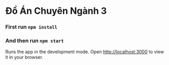 # Đồ Án Chuyên Ngành 3

### First run `npm install`

### And then run `npm start`

Runs the app in the development mode.
Open [http://localhost:3000](http://localhost:3000) to view it in your browser.
